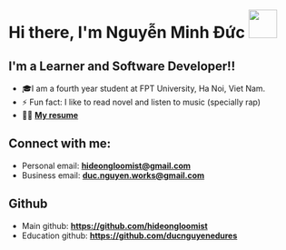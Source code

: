 <h1><b> Hi there, I'm Nguyễn Minh Đức</b>
    <img height="50px" src="https://media.giphy.com/media/M51FEiXf0rhmSQekQN/giphy.gif" width="50px"></h1>

## I'm a Learner and Software Developer!!
- 🎓I am a fourth year student at FPT University, Ha Noi, Viet Nam.
- ⚡ Fun fact: I like to read novel and listen to music (specially rap)
- 🧑‍💼 **[My resume](https://drive.google.com/drive/folders/1ltxm1RCwwOp4udOLUEKTdnY92VzcR9gY?usp=sharing)**

## Connect with me:
- Personal email: **hideongloomist@gmail.com**
- Business email: **duc.nguyen.works@gmail.com**

## Github
- Main github: **https://github.com/hideongloomist**
- Education github: **https://github.com/ducnguyenedures**
